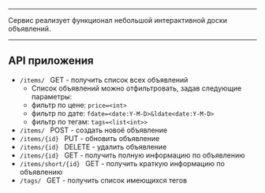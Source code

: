 --------
Сервис реализует функционал небольшой интерактивной доски объявлений. 

--------

## API приложения

- ```/items/ ``` GET - получить список всех объявлений
    -  Список объявлений можно отфильтровать, задав следующие параметры:
    - фильтр по цене: ```price=<int>```
    - фильтр по дате: ```fdate=<date:Y-M-D>&ldate<date:Y-M-D>```
    - фильтр по тегам: ```tags=<list<int>>```
- ```/items/ ``` POST - создать новоё объявление
- ```/items/{id} ``` PUT - обновить объявление
- ```/items/{id} ``` DELETE - удалить объявление
- ```/items/{id} ``` GET - получить полную информацию по объявлению
- ```/items/short/{id} ``` GET - получить краткую информацию по объявлению
- ```/tags/ ``` GET - получить список имеющихся тегов
